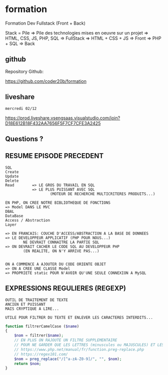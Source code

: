 # formation

Formation Dev Fullstack (Front + Back)

Stack = Pile
=> Pile des technologies mises en oeuvre sur un projet
=> HTML, CSS, JS, PHP, SQL  => FullStack
=> HTML + CSS + JS          => Front
=> PHP + SQL                => Back

## github

Repository Github:

https://github.com/coder20b/formation

## liveshare

    mercredi 02/12

https://prod.liveshare.vsengsaas.visualstudio.com/join?D18E612B18F432AA7656F5F7CF7CFE3A2425

## Questions ?

## RESUME EPISODE PRECEDENT


    SQL
    Create
    Update
    Delete
    Read        => LE GROS DU TRAVAIL EN SQL
                => LE PLUS PUISSANT AVEC SQL
                        (MOTEUR DE RECHERCHE MULTICRITERES PRODUITS...)

    EN PHP, ON CREE NOTRE BIBLIOTHEQUE DE FONCTIONS
    => Model DANS LE MVC
    DBAL
    DataBase
    Access / Abstraction
    Layer

    => EN FRANCAIS: COUCHE D'ACCESS/ABSTRACTION A LA BASE DE DONNEES
    => LE DEVELOPPEUR APPLICATIF (PHP POUR NOUS...)
            NE DEVRAIT CONNAITRE LA PARTIE SQL
    => ON DEVRAIT CACHER LE CODE SQL AU DEVELOPPEUR PHP
            (EN REALITE, ON N'Y ARRIVE PAS...)


    ON A COMMENCE A AJOUTER DU CODE ORIENTE OBJET
    => ON A CREE UNE CLASSE Model
    => PROPRIETE static POUR N'AVOIR QU'UNE SEULE CONNEXION A MySQL


## EXPRESSIONS REGULIERES (REGEXP)

    OUTIL DE TRAITEMENT DE TEXTE
    ANCIEN ET PUISSANT
    MAIS CRYPTIQUE A LIRE...

    UTILE POUR FILTRER DU TEXTE ET ENLEVER LES CARACTERES INTERDITS...
    
```php
function filtrerCamelCase ($name)
{
    $nom = filtrer($name);
    // EN PLUS ON RAJOUTE UN FILTRE SUPPLEMENTAIRE
    // POUR NE GARDER QUE LES LETTRES (minuscules ou MAJUSCULES) ET LES CHIFFRES
    // https://www.php.net/manual/fr/function.preg-replace.php
    // https://regex101.com/
    $nom = preg_replace("/[^a-zA-Z0-9]/", "", $nom);
    return $nom;
}

```


















